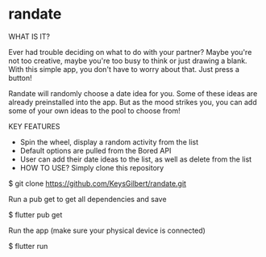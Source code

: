 # randate

WHAT IS IT?

Ever had trouble deciding on what to do with your partner? Maybe you're not too creative, maybe you're too busy to think or just drawing a blank. With this simple app, you don't have to worry about that. Just press a button!

Randate will randomly choose a date idea for you. Some of these ideas are already preinstalled into the app. But as the mood strikes you, you can add some of your own ideas to the pool to choose from!

KEY FEATURES

* Spin the wheel, display a random activity from the list
* Default options are pulled from the Bored API
* User can add their date ideas to the list, as well as delete from the list
* HOW TO USE? Simply clone this repository

$ git clone https://github.com/KeysGilbert/randate.git

Run a pub get to get all dependencies and save

$ flutter pub get

Run the app (make sure your physical device is connected)

$ flutter run